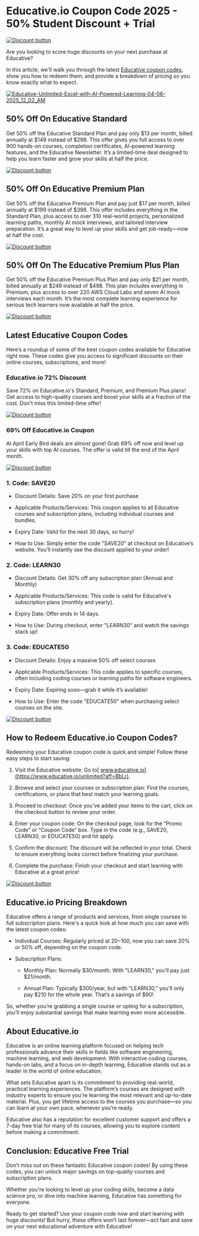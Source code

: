 # Educative.io Coupon Code 2025 - 50% Student Discount + Trial

[![Discount button](https://github.com/user-attachments/assets/8f800b8f-9b97-4110-bcae-62ceaa9d3227)](https://www.educative.io/unlimited?aff=BbLr)

Are you looking to score huge discounts on your next purchase at Educative?

In this article, we'll walk you through the latest [Educative coupon codes](https://www.educative.io/unlimited?aff=BbLr), show you how to redeem them, and provide a breakdown of pricing so you know exactly what to expect.

[![Educative-Unlimited-Excel-with-AI-Powered-Learning-04-06-2025_12_02_AM](https://github.com/user-attachments/assets/4fdd895f-e3b7-43ff-a197-90f58f1d092d)](https://www.educative.io/unlimited?aff=BbLr)


## 50% Off On Educative Standard

Get 50% off the Educative Standard Plan and pay only $13 per month, billed annually at $149 instead of $298. This offer gives you full access to over 900 hands-on courses, completion certificates, AI-powered learning features, and the Educative Newsletter. It’s a limited-time deal designed to help you learn faster and grow your skills at half the price.

[![Discount button](https://github.com/user-attachments/assets/8f800b8f-9b97-4110-bcae-62ceaa9d3227)](https://www.educative.io/unlimited?aff=BbLr)

## 50% Off On Educative Premium Plan

Get 50% off the Educative Premium Plan and pay just $17 per month, billed annually at $199 instead of $398. This offer includes everything in the Standard Plan, plus access to over 310 real-world projects, personalized learning paths, monthly AI mock interviews, and tailored interview preparation. It’s a great way to level up your skills and get job-ready—now at half the cost.

[![Discount button](https://github.com/user-attachments/assets/8f800b8f-9b97-4110-bcae-62ceaa9d3227)](https://www.educative.io/unlimited?aff=BbLr)

## 50% Off On The Educative Premium Plus Plan

Get 50% off the Educative Premium Plus Plan and pay only $21 per month, billed annually at $249 instead of $498. This plan includes everything in Premium, plus access to over 220 AWS Cloud Labs and seven AI mock interviews each month. It’s the most complete learning experience for serious tech learners now available at half the price.

[![Discount button](https://github.com/user-attachments/assets/8f800b8f-9b97-4110-bcae-62ceaa9d3227)](https://www.educative.io/unlimited?aff=BbLr)

## Latest Educative Coupon Codes

Here’s a roundup of some of the best coupon codes available for Educative right now. These codes give you access to significant discounts on their online courses, subscriptions, and more!

### Educative.io 72% Discount

Save 72% on Educative.io's Standard, Premium, and Premium Plus plans! Get access to high-quality courses and boost your skills at a fraction of the cost. Don't miss this limited-time offer!

[![Discount button](https://github.com/user-attachments/assets/8f800b8f-9b97-4110-bcae-62ceaa9d3227)](https://www.educative.io/unlimited?aff=BbLr)

### 69% Off Educative.io Coupon

AI April Early Bird deals are almost gone! Grab 69% off now and level up your skills with top AI courses. The offer is valid till the end of the April month.

[![Discount button](https://github.com/user-attachments/assets/8f800b8f-9b97-4110-bcae-62ceaa9d3227)](https://www.educative.io/unlimited?aff=BbLr)

### 1. Code: SAVE20

* Discount Details: Save 20% on your first purchase

* Applicable Products/Services: This coupon applies to all Educative courses and subscription plans, including individual courses and bundles.

* Expiry Date: Valid for the next 30 days, so hurry!

* How to Use: Simply enter the code "SAVE20" at checkout on Educative’s website. You’ll instantly see the discount applied to your order!

### 2. Code: LEARN30

* Discount Details: Get 30% off any subscription plan (Annual and Monthly)

* Applicable Products/Services: This code is valid for Educative's subscription plans (monthly and yearly).

* Expiry Date: Offer ends in 14 days.

* How to Use: During checkout, enter "LEARN30" and watch the savings stack up!

### 3. Code: EDUCATE50

* Discount Details: Enjoy a massive 50% off select courses

* Applicable Products/Services: This code applies to specific courses, often including coding courses or learning paths for software engineers.

* Expiry Date: Expiring soon—grab it while it’s available!

* How to Use: Enter the code "EDUCATE50" when purchasing select courses on the site.

[![Discount button](https://github.com/user-attachments/assets/8f800b8f-9b97-4110-bcae-62ceaa9d3227)](https://www.educative.io/unlimited?aff=BbLr)

## How to Redeem Educative.io Coupon Codes?

Redeeming your Educative coupon code is quick and simple! Follow these easy steps to start saving:

1. Visit the Educative website: Go to[ www.educative.io](https://www.educative.io/unlimited?aff=BbLr).

2. Browse and select your courses or subscription plan: Find the courses, certifications, or plans that best match your learning goals.

3. Proceed to checkout: Once you've added your items to the cart, click on the checkout button to review your order.

4. Enter your coupon code: On the checkout page, look for the “Promo Code” or “Coupon Code” box. Type in the code (e.g., SAVE20, LEARN30, or EDUCATE50) and hit apply.

5. Confirm the discount: The discount will be reflected in your total. Check to ensure everything looks correct before finalizing your purchase.

6. Complete the purchase: Finish your checkout and start learning with Educative at a great price!

[![Discount button](https://github.com/user-attachments/assets/8f800b8f-9b97-4110-bcae-62ceaa9d3227)](https://www.educative.io/unlimited?aff=BbLr)

## Educative.io Pricing Breakdown

Educative offers a range of products and services, from single courses to full subscription plans. Here's a quick look at how much you can save with the latest coupon codes:

* Individual Courses: Regularly priced at $20-$100, now you can save 20% or 50% off, depending on the coupon code.

* Subscription Plans:

  * Monthly Plan: Normally $30/month. With "LEARN30," you'll pay just $21/month.

  * Annual Plan: Typically $300/year, but with "LEARN30," you’ll only pay $210 for the whole year. That’s a savings of $90!

So, whether you’re grabbing a single course or opting for a subscription, you’ll enjoy substantial savings that make learning even more accessible.

## About Educative.io

Educative is an online learning platform focused on helping tech professionals advance their skills in fields like software engineering, machine learning, and web development. With interactive coding courses, hands-on labs, and a focus on in-depth learning, Educative stands out as a leader in the world of online education.

What sets Educative apart is its commitment to providing real-world, practical learning experiences. The platform’s courses are designed with industry experts to ensure you're learning the most relevant and up-to-date material. Plus, you get lifetime access to the courses you purchase—so you can learn at your own pace, whenever you’re ready.

Educative also has a reputation for excellent customer support and offers a 7-day free trial for many of its courses, allowing you to explore content before making a commitment.

## Conclusion: Educative Free Trial

Don’t miss out on these fantastic Educative coupon codes! By using these codes, you can unlock major savings on top-quality courses and subscription plans.

Whether you're looking to level up your coding skills, become a data science pro, or dive into machine learning, Educative has something for everyone.

Ready to get started? Use your coupon code now and start learning with huge discounts! But hurry, these offers won’t last forever—act fast and save on your next educational adventure with Educative!
